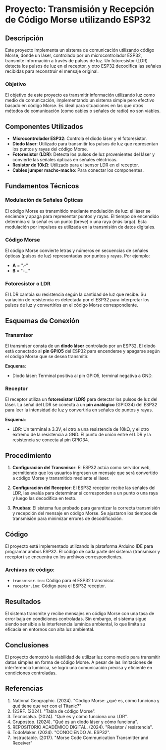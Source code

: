 # Proyecto: Transmisión y Recepción de Código Morse utilizando ESP32

## Descripción

Este proyecto implementa un sistema de comunicación utilizando código Morse, donde un láser, controlado por un microcontrolador ESP32, transmite información a través de pulsos de luz. Un fotoresistor (LDR) detecta los pulsos de luz en el receptor, y otro ESP32 decodifica las señales recibidas para reconstruir el mensaje original.

### Objetivo
El objetivo de este proyecto es transmitir información utilizando luz como medio de comunicación, implementando un sistema simple pero efectivo basado en código Morse. Es ideal para situaciones en las que otros métodos de comunicación (como cables o señales de radio) no son viables.

## Componentes Utilizados

- **Microcontrolador ESP32**: Controla el diodo láser y el fotoresistor.
- **Diodo láser**: Utilizado para transmitir los pulsos de luz que representan los puntos y rayas del código Morse.
- **Fotoresistor (LDR)**: Detecta los pulsos de luz provenientes del láser y convierte las señales ópticas en señales eléctricas.
- **Resistor de 10kΩ**: Utilizado para el sensor LDR en el receptor.
- **Cables jumper macho-macho**: Para conectar los componentes.

## Fundamentos Técnicos

### Modulación de Señales Ópticas
El código Morse es transmitido mediante modulación de luz: el láser se enciende y apaga para representar puntos y rayas. El tiempo de encendido determina si la señal es un punto (breve) o una raya (más larga). Esta modulación por impulsos es utilizada en la transmisión de datos digitales.

### Código Morse
El código Morse convierte letras y números en secuencias de señales ópticas (pulsos de luz) representadas por puntos y rayas. Por ejemplo:
- **A** = ".-"
- **B** = "-..."
  
### Fotoresistor o LDR
El LDR cambia su resistencia según la cantidad de luz que recibe. Su variación de resistencia es detectada por el ESP32 para interpretar los pulsos de luz y convertirlos en el código Morse correspondiente.

## Esquemas de Conexión

### Transmisor

El transmisor consta de un **diodo láser** controlado por un ESP32. El diodo está conectado al **pin GPIO5** del ESP32 para encenderse y apagarse según el código Morse que se desea transmitir.

**Esquema**:
- Diodo láser: Terminal positiva al pin GPIO5, terminal negativa a GND.

### Receptor

El receptor utiliza un **fotoresistor (LDR)** para detectar los pulsos de luz del láser. La señal del LDR se conecta a un **pin analógico** (GPIO34) del ESP32 para leer la intensidad de luz y convertirla en señales de puntos y rayas.

**Esquema**:
- LDR: Un terminal a 3.3V, el otro a una resistencia de 10kΩ, y el otro extremo de la resistencia a GND. El punto de unión entre el LDR y la resistencia se conecta al pin GPIO34.

## Procedimiento

1. **Configuración del Transmisor**: El ESP32 actúa como servidor web, permitiendo que los usuarios ingresen un mensaje que será convertido a código Morse y transmitido mediante el láser.
   
2. **Configuración del Receptor**: El ESP32 receptor recibe las señales del LDR, las evalúa para determinar si corresponden a un punto o una raya y luego las decodifica en texto.

3. **Pruebas**: El sistema fue probado para garantizar la correcta transmisión y recepción del mensaje en código Morse. Se ajustaron los tiempos de transmisión para minimizar errores de decodificación.

## Código

El proyecto está implementado utilizando la plataforma Arduino IDE para programar ambos ESP32. El código de cada parte del sistema (transmisor y receptor) se encuentra en los archivos correspondientes.

### Archivos de código:
- `transmisor.ino`: Código para el ESP32 transmisor.
- `receptor.ino`: Código para el ESP32 receptor.

## Resultados

El sistema transmite y recibe mensajes en código Morse con una tasa de error baja en condiciones controladas. Sin embargo, el sistema sigue siendo sensible a la interferencia lumínica ambiental, lo que limita su eficacia en entornos con alta luz ambiental.

## Conclusiones

El proyecto demostró la viabilidad de utilizar luz como medio para transmitir datos simples en forma de código Morse. A pesar de las limitaciones de interferencia lumínica, se logró una comunicación precisa y eficiente en condiciones controladas.

## Referencias

1. National Geographic. (2024). "Código Morse: ¿qué es, cómo funciona y qué tiene que ver con el Titanic?"
2. 123RF. (2024). "Tabla de código Morse".
3. Tecnosalva. (2024). "Qué es y cómo funciona una LDR".
4. Grupostop. (2024). "Qué es un diodo láser y cómo funciona".
5. REPOSITORIO ACADÉMICO DIGITAL. (2024). "Resistor / resistencia".
6. TodoMaker. (2024). "CONOCIENDO AL ESP32".
7. Instructable. (2017). "Morse Code Communication Transmitter and Receiver"
